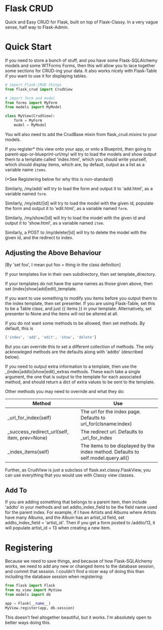 Flask CRUD
==========

Quick and Easy CRUD for Flask, built on top of Flask-Classy.
In a very vague sense, half way to Flask-Admin.

Quick Start
===========

If you need to store a bunch of stuff, and you have some
Flask-SQLAlchemy models and some WTForms Forms, then this will allow
you to lace together some sections for CRUD-ing your data. It also
works nicely with Flask-Table if you want to use it for displaying
tables.

```python
# import Flask-CRUD things
from flask_crud import CrudView

# import form and model
from forms import MyForm
from models import MyModel

class MyView(CrudView):
    form = MyForm
    model = MyModel
```

You will also need to add the CrudBase mixin from flask_crud.mixins to
your models.

If you register* this view onto your app, or onto a Blueprint, then
going to parent-app-or-blueprint-url/my/ will try to load the models
and show output them to a template called 'index.html', which you
should write yourself, which should display items, which are, by
default, output as a list as a variable name `items`.

(*See Registering below for why this is non-standard)

Similarly, /my/add/ will try to load the form and output it to
'add.html', as a variable named `form`.

Similarly, /my/edit/[id] will try to load the model with the given id,
populate the form and output it to 'edit.html', as a variable named
`form`.

Similarly, /my/show/[id] will try to load the model with the given id
and output it to 'show.html', as a variable named `item`.

Similarly, a POST to /my/delete/[id] will try to delete the model with
the given id, and the redirect to index.

Adjusting the Above Behaviour
-----------------------------

[By 'set foo', I mean put foo = thing in the class definition]

If your templates live in their own subdirectory, then set
template_directory.

If your templates do not have the same names as those given above,
then set (index|show|add|edit)_template.

If you want to use something to modify you items before you output
them to the index template, then set presenter. If you are using
Flask-Table, set this to be a Table class, and just {{ items }} in
your template. Alternatively, set presenter to None and the items will
not be altered at all.

If you do not want some methods to be allowed, then set methods. By
default, this is
```python
['index', 'add', 'edit', 'show', 'delete']
```

But you can override this to set a different collection of
methods. The only acknowleged methods are the defaults along with
'addto' (described below).

If you need to output extra information to a template, then use the
_(index|addto|show|edit)_extras methods. These each take a single
argument, the one that is output to the template for each associated
method, and should return a dict of extra values to be sent to the
template.

Other methods you may need to override and what they do:

| Method                                       | Use                                                                               |
|----------------------------------------------|-----------------------------------------------------------------------------------|
| _url_for_index(self)                         | The url for the index page. Defaults to url_for(clsname:index)                    |
| _success_redirect_url(self, item, prev=None) | The redirect url. Defaults to _url_for_index                                      |
| _index_items(self)                           | The items to be displayed by the index method. Defaults to self.model.query.all() |

Further, as CrudView is just a subclass of flask.ext.classy.FlaskView,
you can use everything that you would use with Classy view classes.

Add To
------

If you are adding something that belongs to a parent item, then
include 'addto' in your methods and set addto_index_field to be the
field name used for the parent index. For example, if I have Artists
and Albums where Artists have many Albums, and the Album has an
artist_id field, set addto_index_field = 'artist_id'. Then if you get
a form posted to /addto/13, it will populate artist_id = 13 when
creating a new item.

Registering
===========

Because we need to save things, and because of how Flask-SQLAlchemy
works, we need to add any new or changed items to the database
session, and commit that session. I couldn't find a nicer way of doing
this than including the database session when registering:

```python
from flask import Flask
from my_view import MyView
from models import db

app = Flask(__name__)
MyView.register(app, db.session)
```

This doesn't feel altogether beautiful, but it works. I'm absolutely
open to better ways doing this.
